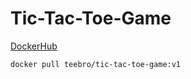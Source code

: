 # Tic-Tac-Toe-Game

[DockerHub](https://hub.docker.com/r/teebro/tic-tac-toe-game/tags)
```
docker pull teebro/tic-tac-toe-game:v1
```
